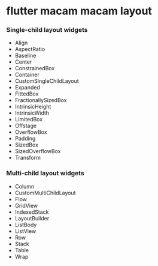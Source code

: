 # flutter macam macam layout

### Single-child layout widgets

- Align
- AspectRatio
- Baseline
- Center
- ConstrainedBox
- Container
- CustomSingleChildLayout
- Expanded
- FittedBox
- FractionallySizedBox
- IntrinsicHeight
- IntrinsicWidth
- LimitedBox
- Offstage
- OverflowBox
- Padding
- SizedBox
- SizedOverflowBox
- Transform

### Multi-child layout widgets

- Column
- CustomMultiChildLayout
- Flow
- GridView
- IndexedStack
- LayoutBuilder
- ListBody
- ListView
- Row
- Stack
- Table
- Wrap
